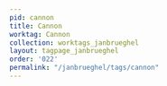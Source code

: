 ```yaml
---
pid: cannon
title: Cannon
worktag: Cannon
collection: worktags_janbrueghel
layout: tagpage_janbrueghel
order: '022'
permalink: "/janbrueghel/tags/cannon"
---
```

